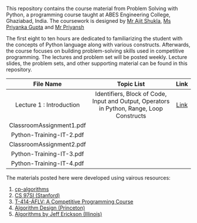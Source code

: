 
This repository contains the course material from Problem Solving with Python, a programming course taught at ABES Engineering College, Ghaziabad, India. The coursework is designed by [Mr Ajit Shukla](https://www.abes.ac.in/teachers/mr-ajit-shukla/), [Ms Priyanka Gupta](https://www.abes.ac.in/teachers/ms-priyanka-gupta/) and [Mr Priyansh](https://priyanshs.github.io/)

The first eight to ten hours are dedicated to familiarizing the student with the concepts of Python language along with various constructs. Afterwards, the course focuses on building problem-solving skills used in competitive programming. The lectures and problem set will be posted weekly. Lecture slides, the problem sets, and other supporting material can be found in this repository.

| File Name | Topic List | Link |
|:-------------:|:-------------:|:-----:|
| Lecture 1 : Introduction | Identifiers, Block of Code, Input and Output, Operators in Python, Range, Loop Constructs | [Link]() |
| ClassroomAssignment1.pdf |       |    |
| Python-Training-IT-2.pdf |       |     |
| ClassroomAssignment2.pdf |       |    |
| Python-Training-IT-3.pdf | | |
| Python-Training-IT-4.pdf | |    |

The materials posted here were developed using vairous resources:
1. [cp-algorithms](https://cp-algorithms.com/)
2. [CS 97SI (Stanford)](http://web.stanford.edu/class/cs97si/)
3. [T-414-ÁFLV: A Competitive Programming Course](https://algo.is/competitive-programming-course/)
4. [Algorithm Design (Princeton)](https://www.cs.princeton.edu/~wayne/kleinberg-tardos/)
5. [Algorithms by Jeff Erickson (Illinois)](http://jeffe.cs.illinois.edu/teaching/algorithms/)


